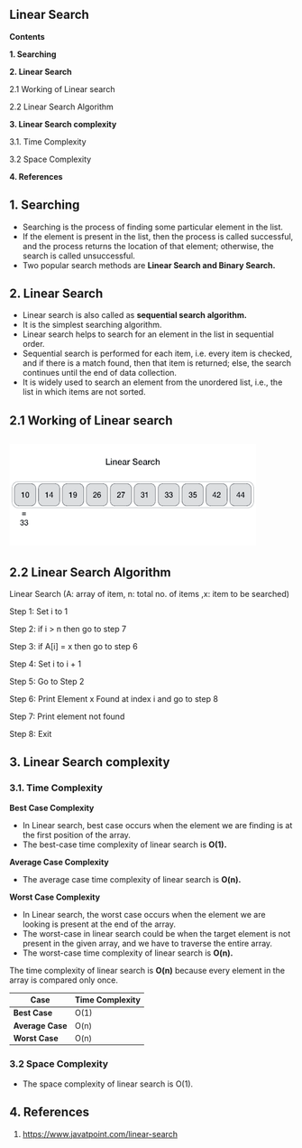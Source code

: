 ## Linear Search

**Contents**

**1. Searching**

**2. Linear Search**

2.1 Working of Linear search

2.2 Linear Search Algorithm

**3. Linear Search complexity**

3.1. Time Complexity

3.2 Space Complexity

**4. References**

## 1. Searching

-   Searching is the process of finding some particular element in the list.
-   If the element is present in the list, then the process is called successful, and the process returns the location of that element; otherwise, the search is called unsuccessful.
-   Two popular search methods are **Linear Search and Binary Search.**

## 2. Linear Search

-   Linear search is also called as **sequential search algorithm.**
-   It is the simplest searching algorithm.
-   Linear search helps to search for an element in the list in sequential order.
-   Sequential search is performed for each item, i.e. every item is checked, and if there is a match found, then that item is returned; else, the search continues until the end of data collection.
-   It is widely used to search an element from the unordered list, i.e., the list in which items are not sorted.

## 2.1 Working of Linear search

## ![Linear Search Animation](media/9ba362fd1cb889120f307638e2ecb8f4.gif)

## 2.2 Linear Search Algorithm

Linear Search (A: array of item, n: total no. of items ,x: item to be searched)

Step 1: Set i to 1

Step 2: if i \> n then go to step 7

Step 3: if A[i] = x then go to step 6

Step 4: Set i to i + 1

Step 5: Go to Step 2

Step 6: Print Element x Found at index i and go to step 8

Step 7: Print element not found

Step 8: Exit

## 3. Linear Search complexity

### 3.1. Time Complexity

**Best Case Complexity**

-   In Linear search, best case occurs when the element we are finding is at the first position of the array.
-   The best-case time complexity of linear search is **O(1).**

**Average Case Complexity**

-   The average case time complexity of linear search is **O(n).**

**Worst Case Complexity**

-   In Linear search, the worst case occurs when the element we are looking is present at the end of the array.
-   The worst-case in linear search could be when the target element is not present in the given array, and we have to traverse the entire array.
-   The worst-case time complexity of linear search is **O(n).**

The time complexity of linear search is **O(n)** because every element in the array is compared only once.

| **Case**         | **Time Complexity** |
|------------------|---------------------|
| **Best Case**    | O(1)                |
| **Average Case** | O(n)                |
| **Worst Case**   | O(n)                |

### 3.2 Space Complexity

-   The space complexity of linear search is O(1).

## 4. References

1.  https://www.javatpoint.com/linear-search
